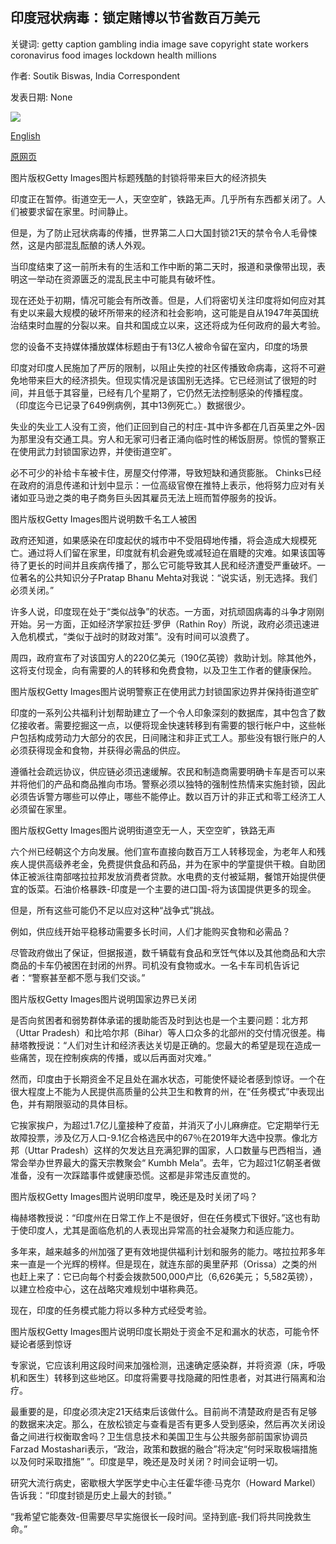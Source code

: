 ## 印度冠状病毒：锁定赌博以节省数百万美元

关键词: getty caption gambling india image save copyright state workers coronavirus food images lockdown health millions

作者: Soutik Biswas, India Correspondent

发表日期: None

![](https://ichef.bbci.co.uk/news/1024/branded_news/10AE3/production/_111432386_womanlockdowngetty.jpg)

[English](India%20coronavirus%3A%20Gambling%20on%20lockdown%20to%20save%20millions.md)

[原网页](https://www.bbc.com/news/world-asia-india-52043465)

图片版权Getty Images图片标题残酷的封锁将带来巨大的经济损失

印度正在暂停。街道空无一人，天空空旷，铁路无声。几乎所有东西都关闭了。人们被要求留在家里。时间静止。

但是，为了防止冠状病毒的传播，世界第二人口大国封锁21天的禁令令人毛骨悚然，这是内部混乱酝酿的诱人外观。

当印度结束了这一前所未有的生活和工作中断的第二天时，报道和录像带出现，表明这一举动在资源匮乏的混乱民主中可能具有破坏性。

现在还处于初期，情况可能会有所改善。但是，人们将密切关注印度将如何应对其有史以来最大规模的破坏所带来的经济和社会影响，这可能是自从1947年英国统治结束时血腥的分裂以来。自共和国成立以来，这还将成为任何政府的最大考验。

您的设备不支持媒体播放媒体标题由于有13亿人被命令留在室内，印度的场景

印度对印度人民施加了严厉的限制，以阻止失控的社区传播致命病毒，这将不可避免地带来巨大的经济损失。但现实情况是该国别无选择。它已经测试了很短的时间，并且低于其容量，已经有几个星期了，它仍然无法控制感染的传播程度。 （印度迄今已记录了649例病例，其中13例死亡。）数据很少。

失业的失业工人没有工资，他们正回到自己的村庄-其中许多都在几百英里之外-因为那里没有交通工具。穷人和无家可归者正涌向临时性的稀饭厨房。惊慌的警察正在使用武力封锁国家边界，并使街道空旷。

必不可少的补给卡车被卡住，房屋交付停滞，导致短缺和通货膨胀。 Chinks已经在政府的消息传递和计划中显示：一位高级官僚在推特上表示，他将努力应对有关诸如亚马逊之类的电子商务巨头因其雇员无法上班而暂停服务的投诉。

图片版权Getty Images图片说明数千名工人被困

政府还知道，如果感染在印度起伏的城市中不受阻碍地传播，将会造成大规模死亡。通过将人们留在家里，印度就有机会避免或减轻迫在眉睫的灾难。如果该国等待了更长的时间并且疾病传播了，那么它可能导致其人民和经济遭受严重破坏。一位著名的公共知识分子Pratap Bhanu Mehta对我说：“说实话，别无选择。我们必须关闭。”

许多人说，印度现在处于“类似战争”的状态。一方面，对抗顽固病毒的斗争才刚刚开始。另一方面，正如经济学家拉廷·罗伊（Rathin Roy）所说，政府必须迅速进入危机模式，“类似于战时的财政对策”。没有时间可以浪费了。

周四，政府宣布了对该国穷人的220亿美元（190亿英镑）救助计划。除其他外，这将支付现金，向有需要的人的转移和免费食物，以及卫生工作者的健康保险。

图片版权Getty Images图片说明警察正在使用武力封锁国家边界并保持街道空旷

印度的一系列公共福利计划帮助建立了一个令人印象深刻的数据库，其中包含了数亿接收者。需要挖掘这一点，以便将现金快速转移到有需要的银行帐户中，这些帐户包括构成劳动力大部分的农民，日间赌注和非正式工人。那些没有银行账户的人必须获得现金和食物，并获得必需品的供应。

遵循社会疏远协议，供应链必须迅速缓解。农民和制造商需要明确卡车是否可以来并将他们的产品和商品推向市场。警察必须以独特的强制性热情来实施封锁，因此必须告诉警方哪些可以停止，哪些不能停止。数以百万计的非正式和零工经济工人必须留在家里。

图片版权Getty Images图片说明街道空无一人，天空空旷，铁路无声

六个州已经朝这个方向发展。他们宣布直接向数百万工人转移现金，为老年人和残疾人提供高级养老金，免费提供食品和药品，并为在家中的学童提供干粮。自助团体正被派往南部喀拉拉邦发放消费者贷款。水电费的支付被延期，餐馆开始提供便宜的饭菜。石油价格暴跌-印度是一个主要的进口国-将为该国提供更多的现金。

但是，所有这些可能仍不足以应对这种“战争式”挑战。

例如，供应线开始平稳移动需要多长时间，人们才能购买食物和必需品？

尽管政府做出了保证，但据报道，数千辆载有食品和烹饪气体以及其他商品和大宗商品的卡车仍被困在封闭的州界。司机没有食物或水。一名卡车司机告诉记者：“警察甚至都不愿与我们交谈。”

图片版权Getty Images图片说明国家边界已关闭

是否向贫困者和弱势群体承诺的援助能否及时到达也是一个主要问题：北方邦（Uttar Pradesh）和比哈尔邦（Bihar）等人口众多的北部州的交付情况很差。梅赫塔教授说：“人们对生计和经济表达关切是正确的。您最大的希望是现在造成一些痛苦，现在控制疾病的传播，或以后再面对灾难。”

然而，印度由于长期资金不足且处在漏水状态，可能使怀疑论者感到惊讶。一个在很大程度上不能为人民提供高质量的公共卫生和教育的州，在“任务模式”中表现出色，并有期限驱动的具体目标。

它挨家挨户，为超过1.7亿儿童接种了疫苗，并消灭了小儿麻痹症。它定期举行无故障投票，涉及亿万人口-9.1亿合格选民中的67％在2019年大选中投票。像北方邦（Uttar Pradesh）这样的欠发达且充满犯罪的国家，人口数量与巴西相当，通常会举办世界最大的露天宗教聚会“ Kumbh Mela”。去年，它为超过1亿朝圣者做准备，没有一次踩踏事件或健康恐慌。这都是非常违反直觉的。

图片版权Getty Images图片说明印度早，晚还是及时关闭了吗？

梅赫塔教授说：“印度州在日常工作上不是很好，但在任务模式下很好。”这也有助于使印度人，尤其是面临危机的人表现出异常高的社会凝聚力和适应能力。

多年来，越来越多的州加强了更有效地提供福利计划和服务的能力。喀拉拉邦多年来一直是一个光辉的榜样。但是现在，就连东部的奥里萨邦（Orissa）之类的州也赶上来了：它已向每个村委会拨款500,000卢比（6,626美元； 5,582英镑），以建立检疫中心，这在战略灾难规划中堪称典范。

现在，印度的任务模式能力将以多种方式经受考验。

图片版权Getty Images图片说明印度长期处于资金不足和漏水的状态，可能令怀疑论者感到惊讶

专家说，它应该利用这段时间来加强检测，迅速确定感染群，并将资源（床，呼吸机和医生）转移到这些地区。印度将需要寻找隐藏的阳性患者，对其进行隔离和治疗。

最重要的是，印度必须决定21天结束后该做什么。目前尚不清楚政府是否有足够的数据来决定。那么，在放松锁定与查看是否有更多人受到感染，然后再次关闭设备之间进行权衡取舍吗？卫生信息技术和美国卫生与公共服务部前国家协调员Farzad Mostashari表示，“政治，政策和数据的融合”将决定“何时采取极端措施以及何时采取措施” ”。印度是早，晚还是及时关闭？时间会证明一切。

研究大流行病史，密歇根大学医学史中心主任霍华德·马克尔（Howard Markel）告诉我：“印度封锁是历史上最大的封锁。”

“我希望它能奏效-但需要尽早实施很长一段时间。坚持到底-我们将共同挽救生命。”